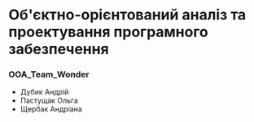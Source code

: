 # Об'єктно-орієнтований аналіз та проектування програмного забезпечення

### OOA_Team_Wonder

- Дубик Андрій
- Пастущак Ольга
- Щербак Андріана
